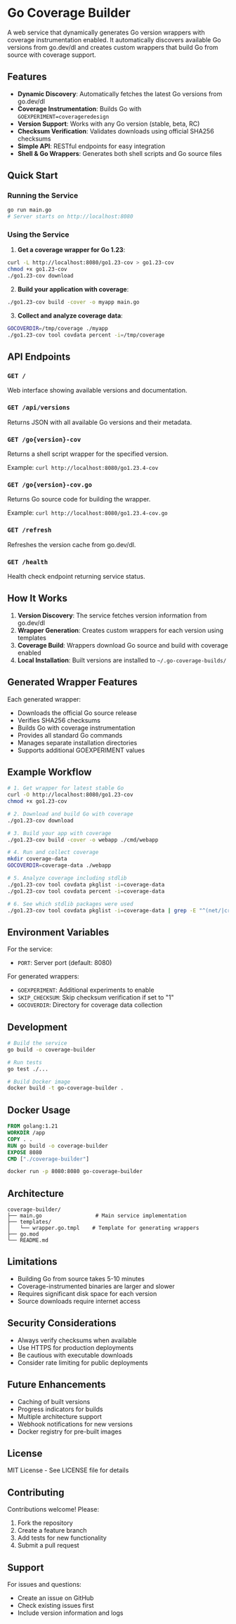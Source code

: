 # Go Coverage Builder

A web service that dynamically generates Go version wrappers with coverage instrumentation enabled. It automatically discovers available Go versions from go.dev/dl and creates custom wrappers that build Go from source with coverage support.

## Features

- **Dynamic Discovery**: Automatically fetches the latest Go versions from go.dev/dl
- **Coverage Instrumentation**: Builds Go with `GOEXPERIMENT=coverageredesign`
- **Version Support**: Works with any Go version (stable, beta, RC)
- **Checksum Verification**: Validates downloads using official SHA256 checksums
- **Simple API**: RESTful endpoints for easy integration
- **Shell & Go Wrappers**: Generates both shell scripts and Go source files

## Quick Start

### Running the Service

```bash
go run main.go
# Server starts on http://localhost:8080
```

### Using the Service

1. **Get a coverage wrapper for Go 1.23**:
```bash
curl -L http://localhost:8080/go1.23-cov > go1.23-cov
chmod +x go1.23-cov
./go1.23-cov download
```

2. **Build your application with coverage**:
```bash
./go1.23-cov build -cover -o myapp main.go
```

3. **Collect and analyze coverage data**:
```bash
GOCOVERDIR=/tmp/coverage ./myapp
./go1.23-cov tool covdata percent -i=/tmp/coverage
```

## API Endpoints

### `GET /`
Web interface showing available versions and documentation.

### `GET /api/versions`
Returns JSON with all available Go versions and their metadata.

### `GET /go{version}-cov`
Returns a shell script wrapper for the specified version.

Example: `curl http://localhost:8080/go1.23.4-cov`

### `GET /go{version}-cov.go`
Returns Go source code for building the wrapper.

Example: `curl http://localhost:8080/go1.23.4-cov.go`

### `GET /refresh`
Refreshes the version cache from go.dev/dl.

### `GET /health`
Health check endpoint returning service status.

## How It Works

1. **Version Discovery**: The service fetches version information from go.dev/dl
2. **Wrapper Generation**: Creates custom wrappers for each version using templates
3. **Coverage Build**: Wrappers download Go source and build with coverage enabled
4. **Local Installation**: Built versions are installed to `~/.go-coverage-builds/`

## Generated Wrapper Features

Each generated wrapper:
- Downloads the official Go source release
- Verifies SHA256 checksums
- Builds Go with coverage instrumentation
- Provides all standard Go commands
- Manages separate installation directories
- Supports additional GOEXPERIMENT values

## Example Workflow

```bash
# 1. Get wrapper for latest stable Go
curl -O http://localhost:8080/go1.23-cov
chmod +x go1.23-cov

# 2. Download and build Go with coverage
./go1.23-cov download

# 3. Build your app with coverage
./go1.23-cov build -cover -o webapp ./cmd/webapp

# 4. Run and collect coverage
mkdir coverage-data
GOCOVERDIR=coverage-data ./webapp

# 5. Analyze coverage including stdlib
./go1.23-cov tool covdata pkglist -i=coverage-data
./go1.23-cov tool covdata percent -i=coverage-data

# 6. See which stdlib packages were used
./go1.23-cov tool covdata pkglist -i=coverage-data | grep -E "^(net/|crypto/)"
```

## Environment Variables

For the service:
- `PORT`: Server port (default: 8080)

For generated wrappers:
- `GOEXPERIMENT`: Additional experiments to enable
- `SKIP_CHECKSUM`: Skip checksum verification if set to "1"
- `GOCOVERDIR`: Directory for coverage data collection

## Development

```bash
# Build the service
go build -o coverage-builder

# Run tests
go test ./...

# Build Docker image
docker build -t go-coverage-builder .
```

## Docker Usage

```dockerfile
FROM golang:1.21
WORKDIR /app
COPY . .
RUN go build -o coverage-builder
EXPOSE 8080
CMD ["./coverage-builder"]
```

```bash
docker run -p 8080:8080 go-coverage-builder
```

## Architecture

```
coverage-builder/
├── main.go                 # Main service implementation
├── templates/
│   └── wrapper.go.tmpl    # Template for generating wrappers
├── go.mod
└── README.md
```

## Limitations

- Building Go from source takes 5-10 minutes
- Coverage-instrumented binaries are larger and slower
- Requires significant disk space for each version
- Source downloads require internet access

## Security Considerations

- Always verify checksums when available
- Use HTTPS for production deployments
- Be cautious with executable downloads
- Consider rate limiting for public deployments

## Future Enhancements

- Caching of built versions
- Progress indicators for builds
- Multiple architecture support
- Webhook notifications for new versions
- Docker registry for pre-built images

## License

MIT License - See LICENSE file for details

## Contributing

Contributions welcome! Please:
1. Fork the repository
2. Create a feature branch
3. Add tests for new functionality
4. Submit a pull request

## Support

For issues and questions:
- Create an issue on GitHub
- Check existing issues first
- Include version information and logs